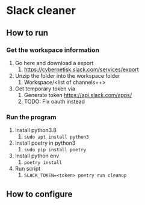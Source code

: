 # Slack cleaner



## How to run

### Get the workspace information

1) Go here and download a export
   1) https://cybernetisk.slack.com/services/export
2) Unzip the folder into the workspace folder
   1) Workspace/<list of channels++>
3) Get temporary token via
   1) Generate token https://api.slack.com/apps/
   2) TODO: Fix oauth instead


### Run the program

1) Install python3.8
   1) `sudo apt install python3`
2) Install poetry in python3
   1) `sudo pip install poetry`
3) Install python env
   1) `poetry install`
4) Run script
   1) `SLACK_TOKEN=<token> poetry run cleanup`

## How to configure


##

